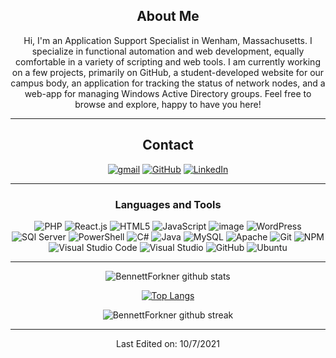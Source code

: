 <div align="center">
  
## About Me
Hi, I'm an Application Support Specialist in Wenham, Massachusetts. I specialize in functional automation and web development, equally comfortable in a variety of scripting and web tools. I am currently working on a few projects, primarily on GitHub, a student-developed website for our campus body, an application for tracking the status of network nodes, and a web-app for managing Windows Active Directory groups. Feel free to browse and explore, happy to have you here!

-------------------

## Contact
<a target="_blank" href="mailto:bffork+github@gmail.com">![gmail](https://img.shields.io/badge/gmail-%23EA4335.svg?style=for-the-badge&logo=gmail&logoColor=%23ffffff)</a> <a target="_blank" href="https://www.github.com/bennettforkner/">![GitHub](https://img.shields.io/badge/GitHub-%23000000.svg?style=for-the-badge&logo=github&logoColor=%23ffffff)</a> <a target="_blank" href="https://www.linkedin.com/in/bennettforkner/">![LinkedIn](https://img.shields.io/badge/LinkedIn-%232867B2.svg?style=for-the-badge&logo=linkedin&logoColor=%23ffffff)</a>
</a>

-------------------

### Languages and Tools  
![PHP](https://img.shields.io/badge/php-%238993be.svg?style=for-the-badge&logo=php&logoColor=%23ffffff) ![React.js](https://img.shields.io/badge/React.JS-%2306bcee.svg?style=for-the-badge&logo=react&logoColor=%23ffffff) ![HTML5](https://img.shields.io/badge/html5-%23E34F26.svg?style=for-the-badge&logo=html5&logoColor=white) ![JavaScript](https://img.shields.io/badge/javascript-%23323330.svg?style=for-the-badge&logo=javascript&logoColor=%23F7DF1E) ![image](https://img.shields.io/badge/CSS3-1572B6?style=for-the-badge&logo=css3&logoColor=white) ![WordPress](https://img.shields.io/badge/WordPress-%2321759b.svg?style=for-the-badge&logo=wordpress&logoColor=%23ffffff) ![SQl Server](https://img.shields.io/badge/Microsoft_SQL_Server-CC2927?style=for-the-badge&logo=microsoft-sql-server&logoColor=white) ![PowerShell](https://img.shields.io/badge/powershell-%23012456.svg?style=for-the-badge&logo=powershell&logoColor=%23ffffff) ![C#](https://img.shields.io/badge/c%23-%23239120.svg?style=for-the-badge&logo=c-sharp&logoColor=white) ![Java](https://img.shields.io/badge/Java-%23FFA518.svg?style=for-the-badge&logo=java&logoColor=%23ffffff) ![MySQL](https://img.shields.io/badge/mysql-%2300f.svg?style=for-the-badge&logo=mysql&logoColor=white) ![Apache](https://img.shields.io/badge/apache-%23D42029.svg?style=for-the-badge&logo=apache&logoColor=white) ![Git](https://img.shields.io/badge/git-%23F05033.svg?style=for-the-badge&logo=git&logoColor=white) ![NPM](https://img.shields.io/badge/NPM-%23000000.svg?style=for-the-badge&logo=npm&logoColor=white) ![Visual Studio Code](https://img.shields.io/badge/VisualStudioCode-0078d7.svg?style=for-the-badge&logo=visual-studio-code&logoColor=white) ![Visual Studio](https://img.shields.io/badge/VisualStudio-5C2D91.svg?style=for-the-badge&logo=visual-studio&logoColor=white) ![GitHub](https://img.shields.io/badge/github-%23121011.svg?style=for-the-badge&logo=github&logoColor=white) ![Ubuntu](https://img.shields.io/badge/Ubuntu-E95420?style=for-the-badge&logo=ubuntu&logoColor=white)
  
-------------------

![BennettForkner github stats](https://github-readme-stats.vercel.app/api?username=bennettforkner&show_icons=true&theme=dracula&count_private=true&include_all_commits=true&hide=stars)

[![Top Langs](https://github-readme-stats.vercel.app/api/top-langs/?username=bennettforkner&layout=compact&theme=dracula)](https://github.com/bennettforkner/github-readme-stats)

![BennettForkner github streak](https://github-readme-streak-stats.herokuapp.com/?user=bennettforkner&theme=dracula&include_all_commits=true&count_private=true)


 <div>

-----

Last Edited on: 10/7/2021
